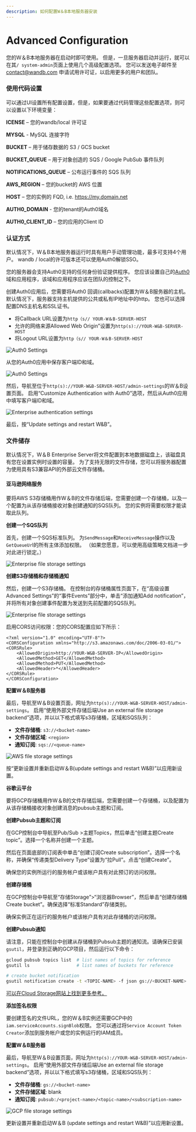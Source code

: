 ```yaml
---
description: 如何配置W＆B本地服务器安装
---
```


# Advanced Configuration

  您的W＆B本地服务器在启动时即可使用。 但是，一旦服务器启动并运行，就可以在其`/ system-admin`页面上使用几个高级配置选项。 您可以发送电子邮件至[contact@wandb.com](mailto:contact@wandb.com) 申请试用许可证，以启用更多的用户和团队。

### **使用代码设置**

可以通过UI设置所有配置设置，但是，如果要通过代码管理这些配置选项，则可以设置以下环境变量： 

**ICENSE** – 您的wandb/local 许可证

**MYSQL** - MySQL 连接字符

**BUCKET** – 用于储存数据的 S3 / GCS bucket 

**BUCKET\_QUEUE** – 用于对象创造的 SQS / Google PubSub 事件队列

**NOTIFICATIONS\_QUEUE** – 公布运行事件的 SQS 队列

**AWS\_REGION** – 您的bucket的 AWS 位置

**HOST** – 您的实例的 FQD, i.e. https://my.domain.net

**AUTH0\_DOMAIN** - 您的tenant的Auth0域名

**AUTH0\_CLIENT\_ID** – 您的应用的Client ID

### **认证方式**

默认情况下，W＆B本地服务器运行时具有用户手动管理功能，最多可支持4个用户。 wandb / local的许可版本还可以使用Auth0解锁SSO。

 您的服务器会支持Auth0支持的任何身份验证提供程序。 您应该设置自己的[Auth0](https://auth0.com/)域和应用程序，该域和应用程序应该在团队的控制之下。

创建Auth0应用后，您需要将Auth0 回调\(callbacks\)配置为W＆B服务器的主机。 默认情况下，服务器支持主机提供的公共或私有IP地址中的http。 您也可以选择配置DNS主机名和SSL证书。

* 将Callback URL设置为`http（s// YOUR-W＆B-SERVER-HOST`
* 允许的网络来源Allowed Web Origin”设置为`http(s)://YOUR-W&B-SERVER-HOST`
* 将Logout URL设置为`http（s// YOUR-W＆B-SERVER-HOST`

![Auth0 Settings](../../.gitbook/assets/auth0-1.png)

从您的Auth0应用中保存客户端ID和域。

![Auth0 Settings](../../.gitbook/assets/auth0-2.png)

 然后，导航至位于`http(s)://YOUR-W&B-SERVER-HOST/admin-settings`的W＆B设置页面。 启用“Customize Authentication with Auth0”选项，然后从Auth0应用中填写客户端ID和域。

![Enterprise authentication settings](../../.gitbook/assets/enterprise-auth.png)

最后，按“Update settings and restart W&B”。

### **文件储存**

默认情况下，W＆B Enterprise Server将文件配置到本地数据磁盘上，该磁盘具有您在设置实例时设置的容量。 为了支持无限的文件存储，您可以将服务器配置为使用具有S3兼容API的外部云文件存储桶。

#### **亚马逊网络服务**

要将AWS S3存储桶用作W＆B的文件存储后端，您需要创建一个存储桶，以及一个配置为从该存储桶接收对象创建通知的SQS队列。 您的实例将需要权限才能读取此队列。

**创建一个SQS队列**

 首先，创建一个SQS标准队列。 为`SendMessage`和`ReceiveMessage`操作以及`GetQueueUr`l的所有主体添加权限。 （如果您愿意，可以使用高级策略文档进一步对此进行锁定。）

![Enterprise file storage settings](../../.gitbook/assets/sqs-perms.png)

**创建S3存储桶和存储桶通知**

 然后，创建一个S3存储桶。 在控制台的存储桶属性页面下，在“高级设置Advanced Settings”的“事件Events”部分中，单击“添加通知Add notification”，并将所有对象创建事件配置为发送到先前配置的SQS队列。

![Enterprise file storage settings](../../.gitbook/assets/s3-notification.png)

启用CORS访问权限：您的CORS配置应如下所示：

```markup
<?xml version="1.0" encoding="UTF-8"?>
<CORSConfiguration xmlns="http://s3.amazonaws.com/doc/2006-03-01/">
<CORSRule>
    <AllowedOrigin>http://YOUR-W&B-SERVER-IP</AllowedOrigin>
    <AllowedMethod>GET</AllowedMethod>
    <AllowedMethod>PUT</AllowedMethod>
    <AllowedHeader>*</AllowedHeader>
</CORSRule>
</CORSConfiguration>
```

**配置W＆B服务器**

最后，导航至W＆B设置页面，网址为`http(s)://YOUR-W&B-SERVER-HOST/admin-settings`。 启用“使用外部文件存储后端Use an external file storage backend”选项，并以以下格式填写s3存储桶，区域和SQS队列：

*  **文件存储桶**: `s3://<bucket-name>`
*  **文件存储区域**: `<region>`
*  **通知订阅**: `sqs://<queue-name>`

![AWS file storage settings](../../.gitbook/assets/aws-filestore.png)

按“更新设置并重新启动W＆B\(update settings and restart W&B\)”以应用新设置。

**谷歌云平台**

要将GCP存储桶用作W＆B的文件存储后端，您需要创建一个存储桶，以及配置为从该存储桶接收对象创建消息的pubsub主题和订阅。

**创建Pubsub主题和订阅**

在GCP控制台中导航至Pub/Sub &gt;主题Topics，然后单击“创建主题Create topic”。选择一个名称并创建一个主题。

 然后在页面底部的订阅表中单击“创建订阅Create subscription”。选择一个名称，并确保“传递类型Delivery Type”设置为“拉Pull”。点击“创建Create”。

确保您的实例所运行的服务帐户或该帐户具有对此预订的访问权限。

**创建存储桶**

在GCP控制台中导航至“存储Storage”&gt;“浏览器Browser”，然后单击“创建存储桶Create bucket”。确保选择“标准Standard”存储类别。

确保实例正在运行的服务帐户或该帐户具有对此存储桶的访问权限。

**创建Pubsub通知**

请注意，只能在控制台中创建从存储桶到Pubsub主题的通知流。请确保已安装`gsutil`，并登录到正确的GCP项目，然后运行以下命令：

```bash
gcloud pubsub topics list  # list names of topics for reference
gsutil ls                  # list names of buckets for reference

# create bucket notification
gsutil notification create -t <TOPIC-NAME> -f json gs://<BUCKET-NAME>
```

[ 可以在Cloud Storage网站上找到更多参考。](https://cloud.google.com/storage/docs/reporting-changes)

**添加签名权限**

要创建签名的文件URL，您的W＆B实例还需要GCP中的`iam.serviceAccounts.signBlob`权限。 您可以通过将`Service Account Token Creator`添加到服务帐户或您的实例运行的IAM成员。

**配置W＆B服务器**

最后，导航至W＆B设置页面，网址为`http(s)://YOUR-W&B-SERVER-HOST/admin-settings`。 启用“使用外部文件存储后端Use an external file storage backend”选项，并以以下格式填写s3存储桶，区域和SQS队列：

*  **文件存储桶**: `gs://<bucket-name>`
*  **文件存储区域**: blank
*  **通知订阅**: `pubsub:/<project-name>/<topic-name>/<subscription-name>`

![GCP file storage settings](../../.gitbook/assets/gcloud-filestore.png)

更新设置并重新启动W＆B \(update settings and restart W&B\)”以应用新设置。

